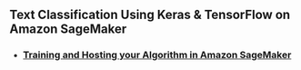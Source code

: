 ## Text Classification Using Keras & TensorFlow on Amazon SageMaker
* ### [Training and Hosting your Algorithm in Amazon SageMaker](./sagemaker_keras_text_classification.ipynb)
